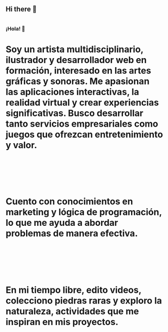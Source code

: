 ## Hi there 👋
#               <h3>¡Hola! 👋</h3>
#                <p>
#                   Soy un artista multidisciplinario, ilustrador y desarrollador web en formación, interesado en las artes gráficas y sonoras. Me apasionan las aplicaciones interactivas, la realidad virtual y crear experiencias significativas. Busco desarrollar tanto servicios empresariales como juegos que ofrezcan entretenimiento y valor.
#                   <br><br>
#                   Cuento con conocimientos en marketing y lógica de programación, lo que me ayuda a abordar problemas de manera efectiva. 
#                   <br><br>
#                    En mi tiempo libre, edito videos, colecciono piedras raras y exploro la naturaleza, actividades que me inspiran en mis proyectos.
#               </p>

